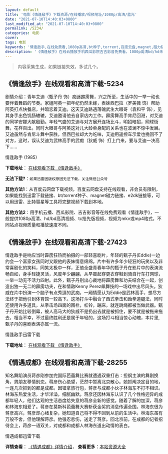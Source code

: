```yaml
---
layout: default
title: '电影《情逢敌手》下载资源/在线播放/视频地址/1080p/高清/蓝光'
date: "2021-07-10T14:40:03+0800"
last_modified_at: "2021-07-10T14:40:03+0800"
permalink: /5234/
categories: 电影
cover:
tags: 电影
keywords: '情逢敌手,在线免费看,1080p高清,bt种子,torrent,百度云盘,magnet,磁力链,迅雷下载资源'
description: '《情逢敌手》在线云播放手机西瓜影院吉吉影音免费看，1080p高清bd/hd未删减完整版和tc抢先枪版，mkv/mp4格式，附带bt/torrent种子、magnet/磁力链、百度云盘、网盘资源迅雷下载链接'
---
```


>内容采集生成，如果链接失效，多试几个。


## 《情逢敌手》在线观看和高清下载-5234

剧情介绍：青年艾迪（甄子丹 饰）痴迷霹雳舞，兴之所至，生活中的一举一动也要伴着舞蹈的节奏。家姐阿英一把年纪仍然未嫁，表妹西巴拉（罗美薇 饰）帮助阿英打点快餐店，并暗恋着艾迪。这天艾迪路遇落魄武生大眼哥（袁和平 饰），见其身手出色饥肠辘辘，艾迪邀请他去自家店内工作。霹雳舞高手肯尼回港，对艾迪的同学安娜大献殷勤。年轻气盛的艾迪与对方展开连场比斗，明招暗招，网球街舞，花样百出。同时大眼哥与阿英这对儿大龄单身配的关系也在波澜不惊中发展。艾迪虽然与肯尼斗舞中获胜，但西巴拉却大为吃味，艾迪用遥控车示爱也挽回不了对方，这时，误认艾迪为武林高手的武痴（狄威 饰）打上门来，要与艾迪一决高下……


情逢敌手 (1985)

**下载地址**： [在线观看下载 《情逢敌手》](https://www.btbtdy.me/btdy/dy16504.html) 


**无法下载?**：`如果迅雷因版权原因无法下载，关注微信公众号 `

**其他方法1**：从百度云网盘下载视频，百度云网盘支持在线观看，非会员有限制，如果能找到迅雷下载链接、bt/torrent种子、magnet磁力链接、e2dk链接等，可以用迅雷、比特彗星等工具将完整视频下载到本地。

**其他方法2**：用手机云播、西瓜影院、吉吉影音等在线免费观看《情逢敌手》，一般提供1080p高清、hd/bd高清视频、tc抢先版视频，视频为mkv或mp4格式，不同站点视频质量和播放速度不同。


## 《情逢敌手》在线观看和高清下载-27423

情逢敌手是响应当时霹雳狂热而拍摄的一部轻喜剧片，年轻的甄子丹(Eddie)一边约会一个富家女孩同时又跟他的表妹情意绵绵。片中有许多年少轻狂的玩笑以及非常喜剧化的笑料，同笑太极中一样，正值全盛青春年华的甄子丹在影片中的表演流畅自如，身手轻捷灵活，风度年少翩翩，从早晨起穿更衣穿鞋到骑自行车打网球，一举一动无不活力四射。此外，甄子丹别出心裁地将霹雳舞和功夫结合在一起，创造出独一无二的霹雳功夫，在和情敌Kenny Perez飙舞技的一场戏中出尽风头。狄威在片中扮演一个脑子有点秀逗的武痴，一厢情愿认为Eddie是武林高手，想尽方法终于把他引到体育馆一较高下。这场打斗中融合了西式拳击和跆拳道腿法，同时还使用许多道具，从拳击场四面的围栏，杠铃，蹦床，就连跳绳都被当做武器。甄子丹开始比较倒霉，被人高马大的狄威不是扔出去就是被抓住，要不就是被拖来拖去，相当不幸，不过最终胜利还是属于年轻的，这场打斗相当惊心动魄，本片里, 甄子丹的喜剧表演亦属一流。


情逢敌手迅雷下载

**下载地址**： [在线观看下载 《情逢敌手》](https://www.993dy.com//vod-detail-id-20984.html) 


## 《情遇成都》在线观看和高清下载-28255

知名舞蹈演员蒋彦刚参加完国际芭蕾舞比赛就遭遇双重打击：担纲主演的舞剧换角，男朋友移情别恋。蒋彦伤心绝望，茫然中暂离北京散心。她抓阄决定目的地，一连几次抓到的都是成都。因错拿旅行包，蒋彦与成都小伙子林海东不打不相识。林海东热爱生活，才华洋溢，细腻幽默。蒋彦还因林海东认识了几个性格迥异的成都年轻人，他们达观的生活态度给失意的蒋彦全新的感觉。随着了解的加深，蒋彦和林海东相爱了。蒋彦在莫斯科芭蕾舞大赛斩获金奖的消息传遍全国。林海东很为蒋彦高兴，蒋彦却心绪复杂，她知道自己将不得不回到从前的生活中。林海东虽有万般不舍，但他理解蒋彦。他强忍悲伤，送走了蒋彦。回北京前，在成都的记者招待会上，蒋彦一语双关，对成都和成都人林海东道出动情的表白。</p>


情遇成都迅雷下载

**详情查看**： [《情遇成都》详情介绍](/movie/28255/)， **查看更多**：[本站资源大全](/movie/t/all/)

